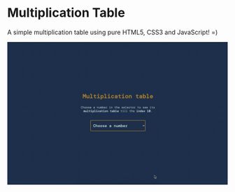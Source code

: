 # Multiplication Table

A simple multiplication table using pure HTML5, CSS3 and JavaScript! =)

![](screen-capture.gif)
